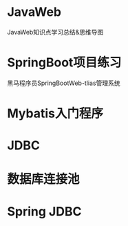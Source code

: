# JavaWeb
JavaWeb知识点学习总结&思维导图

# SpringBoot项目练习
黑马程序员SpringBootWeb-tlias管理系统

# Mybatis入门程序

# JDBC
# 数据库连接池
# Spring JDBC
